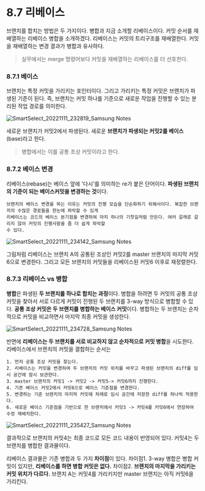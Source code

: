 # 8.7 리베이스
브랜치를 합치는 방법은 두 가지이다. 병합과 지금 소개할 리베이스이다. 커밋 순서를 재배열하는 리베이스 병합을 소개하겠다. 리베이스는 커밋의 트리구조를 재배열한다. 커밋을 재배열하는 변경 결과가 병합과 유사하다. 
> 실무에서는 merge 명령어보다 커밋을 재배열하는 리베이스를 더 선호한다.

### 8.7.1 베이스
브랜치는 특정 커밋을 가리키는 포인터이다. 그리고 가리키는 특정 커밋은 브랜치가 파생된 기준이 된다. 즉, 브랜치는 커밋 하나를 기준으로 새로운 작업을 진행할 수 있는 분리된 작업 경로를 의미한다.  

![SmartSelect_20221111_232819_Samsung Notes](https://user-images.githubusercontent.com/106071689/201360755-895246a2-5266-4b94-b0b6-4704cb16a132.jpg)  

새로운 브랜치가 커밋2에서 파생된다. 새로운 **브랜치가 파생되는 커밋2를 베이스**(base)라고 한다.
> 병합에서는 이를 공통 조상 커밋이라고 한다.

### 8.7.2 베이스 변경
리베이스(rebase)는 베이스 앞에 '다시'를 의미하는 re가 붙은 단어이다. **파생된 브랜치의 기준이 되는 베이스커밋을 변경하는 것**이다.

    브랜치의 베이스 변경을 하는 이유는 커밋의 진행 모습을 단순화하기 위해서이다. 복잡한 브랜치의 수많은 경로들을 한눈에 파악할 수 있게 
    리베이스는 코드의 베이스 분기점을 변경하여 마치 하나의 기찻길처럼 만든다. 여러 갈래로 갈리지 않아 커밋의 진행사항을 좀 더 쉽게 파악할 
    수 있다. 

![SmartSelect_20221111_234142_Samsung Notes](https://user-images.githubusercontent.com/106071689/201363301-d4ccf381-abb4-4374-86d4-04ca7b97ec6f.jpg)

그림처럼 리베이스는 브랜치 A의 공통된 조상인 커밋2를 master 브랜치의 마지막 커밋6으로 변경한다. 그리고 모든 브랜치의 커밋들을 리베이스된 커밋6 이후로 재정렬한다.

### 8.7.3 리베이스 vs 병합
**병합**은 파생된 **두 브랜치를 하나로 합치는 과정**이다. 병합을 하려면 두 커밋의 공통 조상 커밋을 찾아서 서로 다르게 커밋이 진행된 두 브랜치를 3-way 방식으로 병합할 수 있다. **공통 조상 커밋은 두 브랜치를 병합하는 베이스 커밋**이다. 병합하는 두 브랜치는 순차적으로 커밋을 비교하면서 마지막 최종 커밋을 생성한다.  

![SmartSelect_20221111_234728_Samsung Notes](https://user-images.githubusercontent.com/106071689/201364249-2e4b2dc8-4290-4fe6-ae49-828364c42841.jpg) 

반면에 **리베이스는 두 브랜치를 서로 비교하지 않고 순차적으로 커밋 병합**을 시도한다. 리베이스에서 브랜치의 커밋을 결합하는 순서는 

    1. 먼저 공통 조상 커밋을 찾는다. 
    2. 리베이스는 커밋을 변경하여 두 브랜치의 커밋 위치를 바꾸고 파생된 브랜치의 diff를 임시 공간에 잠시 보관한다. 
    3. master 브랜치의 커밋1 -> 커밋2 -> 커밋5-> 커밋6까지 진행한다. 
    4. 기존 베이스 커밋2에서 커밋6으로 베이스 기준점을 변경한다. 
    5. 변경하는 기준 브랜치의 마지막 커밋에 차례로 임시 공간에 저장한 diff를 하나씩 적용한다. 
    6. 새로운 베이스 기준점을 기반으로 한 브랜치에서 커밋3 -> 커밋4를 커밋6에서 연장하여 수정 재배치한다. 

![SmartSelect_20221111_235427_Samsung Notes](https://user-images.githubusercontent.com/106071689/201365770-3177ea36-6453-4e32-be31-7e0e830e7042.jpg) 

결과적으로 브랜치의 커밋4는 최종 코드로 모든 코드 내용이 반영되어 있다. 커밋4는 두 브랜치를 병합한 결과물이다. 
 
리베이스 결과물은 기존 병합과 두 가지 **차이점**이 있다. 차이점1. 3-way 병합은 병합 커밋이 있지만, **리베이스를 하면 병합 커밋은 없다.** 차이점2. **브랜치의 마지막을 가리키는 커밋 위치가 다르다.** 브랜치 A는 커밋4를 가리키지만 master 브랜치는 아직 커밋6을 가리킨다.

